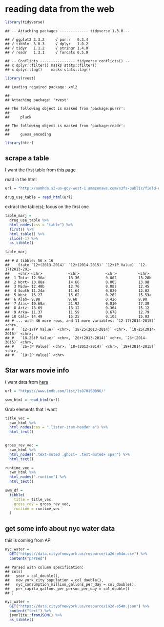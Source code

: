 reading data from the web
================

``` r
library(tidyverse)
```

    ## -- Attaching packages ------------- tidyverse 1.3.0 --

    ## √ ggplot2 3.3.2     √ purrr   0.3.4
    ## √ tibble  3.0.3     √ dplyr   1.0.2
    ## √ tidyr   1.1.2     √ stringr 1.4.0
    ## √ readr   1.3.1     √ forcats 0.5.0

    ## -- Conflicts ---------------- tidyverse_conflicts() --
    ## x dplyr::filter() masks stats::filter()
    ## x dplyr::lag()    masks stats::lag()

``` r
library(rvest)
```

    ## Loading required package: xml2

    ## 
    ## Attaching package: 'rvest'

    ## The following object is masked from 'package:purrr':
    ## 
    ##     pluck

    ## The following object is masked from 'package:readr':
    ## 
    ##     guess_encoding

``` r
library(httr)
```

## scrape a table

I want the first table from [this
page](http://samhda.s3-us-gov-west-1.amazonaws.com/s3fs-public/field-uploads/2k15StateFiles/NSDUHsaeShortTermCHG2015.htm)

read in the html

``` r
url = "http://samhda.s3-us-gov-west-1.amazonaws.com/s3fs-public/field-uploads/2k15StateFiles/NSDUHsaeShortTermCHG2015.htm"

drug_use_table = read_html(url)
```

extract the table(s); focus on the first one

``` r
table_marj = 
  drug_use_table %>%
  html_nodes(css = "table") %>%
  first() %>% 
  html_table() %>%
  slice(-1) %>% 
  as_tibble()

table_marj
```

    ## # A tibble: 56 x 16
    ##    State `12+(2013-2014)` `12+(2014-2015)` `12+(P Value)` `12-17(2013-201~
    ##    <chr> <chr>            <chr>            <chr>          <chr>           
    ##  1 Tota~ 12.90a           13.36            0.002          13.28b          
    ##  2 Nort~ 13.88a           14.66            0.005          13.98           
    ##  3 Midw~ 12.40b           12.76            0.082          12.45           
    ##  4 South 11.24a           11.64            0.029          12.02           
    ##  5 West  15.27            15.62            0.262          15.53a          
    ##  6 Alab~ 9.98             9.60             0.426          9.90            
    ##  7 Alas~ 19.60a           21.92            0.010          17.30           
    ##  8 Ariz~ 13.69            13.12            0.364          15.12           
    ##  9 Arka~ 11.37            11.59            0.678          12.79           
    ## 10 Cali~ 14.49            15.25            0.103          15.03           
    ## # ... with 46 more rows, and 11 more variables: `12-17(2014-2015)` <chr>,
    ## #   `12-17(P Value)` <chr>, `18-25(2013-2014)` <chr>, `18-25(2014-2015)` <chr>,
    ## #   `18-25(P Value)` <chr>, `26+(2013-2014)` <chr>, `26+(2014-2015)` <chr>,
    ## #   `26+(P Value)` <chr>, `18+(2013-2014)` <chr>, `18+(2014-2015)` <chr>,
    ## #   `18+(P Value)` <chr>

## Star wars movie info

I want data from [here](https://www.imdb.com/list/ls070150896/)

``` r
url = "https://www.imdb.com/list/ls070150896/"

swm_html = read_html(url)
```

Grab elements that I want

``` r
title_vec = 
  swm_html %>%
  html_nodes(css = ".lister-item-header a") %>%
  html_text()
  

gross_rev_vec = 
  swm_html %>%
  html_nodes(".text-muted .ghost~ .text-muted+ span") %>%
  html_text()

runtime_vec = 
  swm_html %>%
  html_nodes(".runtime") %>%
  html_text()

swm_df = 
  tibble(
    title = title_vec,
    gross_rev = gross_rev_vec,
    runtime = runtime_vec
  )
```

## get some info about nyc water data

this is coming from API

``` r
nyc_water = 
  GET("https://data.cityofnewyork.us/resource/ia2d-e54m.csv") %>% 
  content("parsed")
```

    ## Parsed with column specification:
    ## cols(
    ##   year = col_double(),
    ##   new_york_city_population = col_double(),
    ##   nyc_consumption_million_gallons_per_day = col_double(),
    ##   per_capita_gallons_per_person_per_day = col_double()
    ## )

``` r
nyc_water = 
  GET("https://data.cityofnewyork.us/resource/ia2d-e54m.json") %>%
  content("text") %>%
  jsonlite::fromJSON() %>%
  as_tibble()
```

